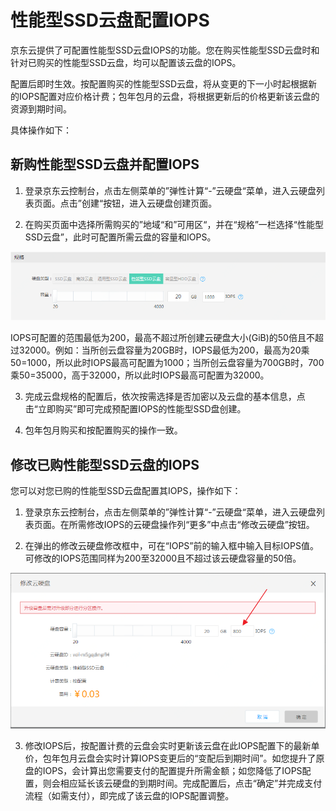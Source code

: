 # 性能型SSD云盘配置IOPS

京东云提供了可配置性能型SSD云盘IOPS的功能。您在购买性能型SSD云盘时和针对已购买的性能型SSD云盘，均可以配置该云盘的IOPS。

配置后即时生效。按配置购买的性能型SSD云盘，将从变更的下一小时起根据新的IOPS配置对应价格计费；包年包月的云盘，将根据更新后的价格更新该云盘的资源到期时间。

具体操作如下：

## 新购性能型SSD云盘并配置IOPS

1. 登录京东云控制台，点击左侧菜单的”弹性计算“-”云硬盘“菜单，进入云硬盘列表页面。点击”创建“按钮，进入云硬盘创建页面。

2. 在购买页面中选择所需购买的”地域“和”可用区“，并在“规格”一栏选择“性能型SSD云盘”，此时可配置所需云盘的容量和IOPS。

![create](../../../../../image/Elastic-Compute/CloudDisk/cloud-disk/creating_disk_iops.PNG)

   IOPS可配置的范围最低为200，最高不超过所创建云硬盘大小(GiB)的50倍且不超过32000。例如：当所创云盘容量为20GB时，IOPS最低为200，最高为20乘50=1000，所以此时IOPS最高可配置为1000；当所创云盘容量为700GB时，700乘50=35000，高于32000，所以此时IOPS最高可配置为32000。

3. 完成云盘规格的配置后，依次按需选择是否加密以及云盘的基本信息，点击“立即购买”即可完成预配置IOPS的性能型SSD盘创建。

4. 包年包月购买和按配置购买的操作一致。

## 修改已购性能型SSD云盘的IOPS

您可以对您已购的性能型SSD云盘配置其IOPS，操作如下：

1. 登录京东云控制台，点击左侧菜单的”弹性计算“-”云硬盘“菜单，进入云硬盘列表页面。在所需修改IOPS的云硬盘操作列“更多”中点击“修改云硬盘”按钮。

2. 在弹出的修改云硬盘修改框中，可在“IOPS”前的输入框中输入目标IOPS值。可修改的IOPS范围同样为200至32000且不超过该云硬盘容量的50倍。

  ![edit](../../../../../image/Elastic-Compute/CloudDisk/cloud-disk/edit_iops.png)
  
3. 修改IOPS后，按配置计费的云盘会实时更新该云盘在此IOPS配置下的最新单价，包年包月云盘会实时计算IOPS变更后的“变配后到期时间”。如您提升了原盘的IOPS，会计算出您需要支付的配置提升所需金额；如您降低了IOPS配置，则会相应延长该云硬盘的到期时间。完成配置后，点击“确定”并完成支付流程（如需支付），即完成了该云盘的IOPS配置调整。


